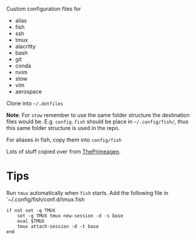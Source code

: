 Custom configuration files for
- alias
- fish
- ssh
- tmux
- alacritty
- bash
- git
- conda
- nvim
- stow
- vim
- aerospace

Clone into `~/.dotfiles`

**Note**: For `stow` remember to use the same folder structure the destination files would be.
E.g. `config.fish` should be place in `~/.config/fish/`, thus this same folder structure is used in the repo.

For aliases in fish, copy them into `config/fish`

Lots of stuff copied over from [ThePrimeagen](https://github.com/awesome-streamers/awesome-streamerrc/tree/master/ThePrimeagen).

# Tips

Run `tmux` automatically when `fish` starts.
Add the following file in `~/.config/fish/conf.d/tmux.fish

```
if not set -q TMUX
    set -g TMUX tmux new-session -d -s base
    eval $TMUX
    tmux attach-session -d -t base
end
```
